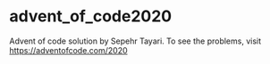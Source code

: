 # advent_of_code2020
Advent of code solution by Sepehr Tayari. To see the problems, visit https://adventofcode.com/2020
